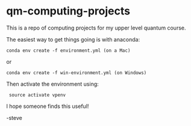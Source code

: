 # qm-computing-projects

This is a repo of computing projects for my upper level quantum course.

The easiest way to get things going is with anaconda:

    conda env create -f environment.yml (on a Mac)

or

    conda env create -f win-environment.yml (on Windows)

Then activate the environment using:

     source activate vpenv

I hope someone finds this useful!

-steve
